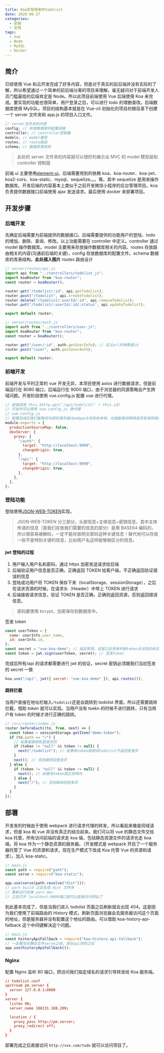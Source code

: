 ```yaml
---
title: Koa实现简单的todolist
date: 2020-06-27
categories:
  - 前端
  - 全栈
tags:
  - Vue
  - Node
  - MySQL
  - Docker
---
```


## 简介

已经使用 Vue 和云开发完成了好多内容，但是对于真实的前后端并没有实际的了解，所以希望通过一个简单的前后端分离的项目来理解。毫无疑问对于前端开发人员门槛最低的后端肯定是 Node。所以此项目前端使用 Vue 后端使用 Koa 来完成。要实现的功能也很简单，用户登录之后，可以进行 todo 的增删查改。后端数据库使用 MySQL。项目的结构基本就是在 Vue-cli 初始化的项目的根目录下创建一个 server 文件夹和 app.js 的项目入口文件。

<!-- more -->

```js
// server文件夹的内容
config; // 存放数据库的配置连接
controller; // controller控制器
models; // model模型
routes; // route路由
schema; // 数据库表结构
```

> 此处的 server 文件夹的内容就可以很好的展示出 MVC 的 model 模型层和 controller 控制层

前端 ui 主要使用[element-ui](https://element.eleme.cn/#/zh-CN)。后端需要用到的依赖 koa、koa-router、koa-jwt、koa2-cors、koa-static、mysql、sequelize。。。等。其中 sequelize 是用来操作数据库。开发后端的内容基本上类似于之前开发微信小程序的后台管理项目。koa 负责提供数据接口前端使用 ajax 发送请求。最后使用 docker 来部署项目。

## 开发步骤

### 后端开发

先确定后端需要为前端提供的数据接口。后端需要提供的功能用户的登陆、todo 的增加、删除、查询、修改。以上功能需要在 controller 中定义。controller 通过 model 操作数据库。model 主要用来存放操作数据库相关的内容。routes 存放路由相关的内容(沟通前后端的关键)，config 存放数据库的配置文件。schema 数据库的库表结构。**此处插入图片**
routes 路由设计

```js
// server/routes/api.js
import api from "../controllers/todolist.js";
import koaRouter from "koa-router";
const router = koaRouter();

router.get("/todolist/:id", api.getTodolist);
router.post("/todolist", api.createTodolist);
router.delete("/todolist/:userId/:id", api.removeTodolist);
router.put("/todolist/:userId/:id/:status", api.updateTodolist);

export default router;

// server/routes/auth.js
import auth from "../controllers/user.js";
import koaRouter from "koa-router";
const router = koaRouter();

router.get("/user/:id", auth.getUserInfo); // 定义url的参数是id
router.post("/user", auth.postUserAuth);

export default router;
```

### 前端开发

前端开发与平时正常的 vue 开发无异，本项目使用 axios 进行数据请求，但是前端运行在 8080 端口，后端运行在 9000 端口，由于浏览器的同源策略会产生跨域问题。开发阶段使用 vue.config.js 配置 vue 进行代理。

```js
// 前端调用 this.$http.get('/api/todolist/' + this.id)
// 开发时可以使用 vue.config.js 做代理
// vue.config.js
// 配置完成后我们能够将外部的请求通过webpack转发给本地，也就能够将跨域请求变成同域请求了
module.exports = {
  productionSourceMap: false,
  devServer: {
    proxy: {
      "/auth": {
        target: "http://localhost:9999",
        changeOrigin: true,
      },
      "/api": {
        target: "http://localhost:9999",
        changeOrigin: true,
      },
    },
  },
};
```

### 登陆功能

登陆使用[JSON-WEB-TOKEN](https://jwt.io/)实现。

> JSON-WEB-TOKEN 分三部分，头部信息+主体信息+密钥信息，其中主体传递的信息（是我们存放我们需要的信息的部分）是用 BASE64 编码的，所以很容易被解码，一定不能存放明文密码这种关键信息！替代地可以存放一些不是特别关键的信息，比如用户名这样能够做区分的信息。

#### jwt 登陆的过程

1. 用户输入用户名和密码，通过 https 加密发送请求给后端
2. 后端验证用户信息是否正确，正确返回 TOKEN 给客户端，不正确返回验证错误的信息
3. 登陆成功用户将 TOKEN 保存下来（localStorage、sessionStorage），之后在请求资源的时候，在请求头（Header）中带上 TOKEN 进行请求
4. 后端接收请求信息，验证 TOKEN 是否正确，正确则返回资源，否则返回错误信息。

> 密码要使用 bcrypt，加密保存到数据库中。

签发 token

```js
const userToken = {
  name: userInfo.user_name,
  id: userInfo.id,
};
const secret = "vue-koa-demo"; // 指定密钥，这是之后用来判断token合法性的标志
const token = jwt.sign(userToken, secret); // 签发token
```

完成后所有/api 的请求都需要进行 jwt 的验证，secret 密钥必须跟我们当初签发的 secret 一致

```js
koa.use("/api", jwt({ secret: "vue-koa-demo" }), api.routes());
```

#### 跳转拦截

当用户直接在地址栏输入`/todolist`还是会跳转到 todolist 界面，所以还需要跳转拦截，借助 token 就可以实现。当用户没有 toekn 的时候不进行跳转，只有当用户有 token 的时候才进行正确的跳转。

```js
// /src/router/index.js
router.beforeEach((to, from, next) => {
  const token = sessionStorage.getItem("demo-token");
  if (to.path == "/") {
    // 如果是跳转到登录页的
    if (token != "null" && token != null) {
      next("/todolist"); // 如果有token就转向todolist不返回登录页
    }
    next(); // 否则跳转回登录页
  } else {
    if (token != "null" && token != null) {
      next(); // 如果有token就正常转向
    } else {
      next("/"); // 否则跳转回登录页
    }
  }
});
```

## 部署

开发发的时候由于使用 webpack 进行请求代理的转发，所以看起来像是同域请求，但是 koa 和 vue 并没有真正的结合起来。我们可以将 vue 的静态文件交给 koa 托管，所有访问前端的请求走 koa 端，包括静态资源文件的请求也走 koa 端，将 koa 作为一个静态资源的服务器。（开发模式是 webpack 开启了一个服务器托管了 Vue 的资源和请求，现在生产模式下改成 Koa 托管 Vue 的资源和请求）。加入 koa-static。

```js
// main.js
const path = require("path");
const serve = require("koa-static");

app.use(serve(path.resolve("dist")));
// yarn build 之后生成 dist 文件夹
// 重新运行后端 yarn dev
// 之后打开 localhost:9000端口就可以直接访问网站了
```

到此基本完成了，但是当我们进入 todolist 页面之后刷新就会出现 404。这是因为我们使用了前端路由的 History 模式，刷新页面浏览器会去服务器访问这个页面的地址，但是服务器并没有配置这个地址的路由。可以借助 koa-history-api-fallback 这个中间键解决这个问题。

```js
// main.js
const historyApiFallback = require("koa-history-api-fallback");
// 一定要加在静态文件serve之前，放在api规则之后
app.use(historyApiFallback());
```

### Nginx

配置 Nginx 监听 80 端口，把访问我们指定域名的请求引导转发给 Koa 服务端。

```conf
// todolist.conf
upstream pm.server {
  server 127.0.0.1:8080
}
server {
  listen 80;
  server_name 188131.188.209;

  location / {
    proxy_pass http://pm.server;
    proxy_redirect off;
  }
}

```

部署完成之后直接访问 `http://xxx.com/todo` 就可以访问项目了。
